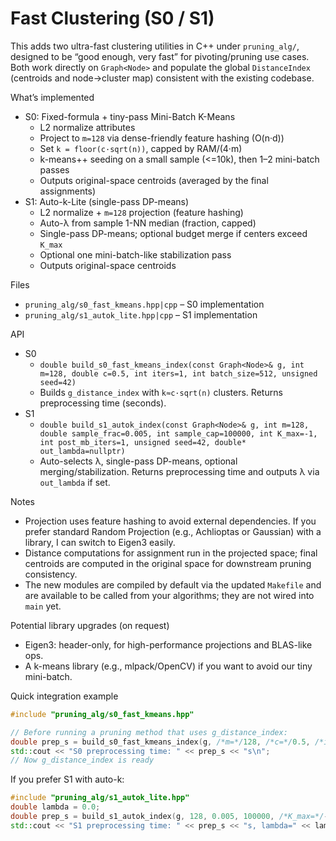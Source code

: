 # Fast Clustering (S0 / S1)

This adds two ultra-fast clustering utilities in C++ under `pruning_alg/`, designed to be “good enough, very fast” for pivoting/pruning use cases. Both work directly on `Graph<Node>` and populate the global `DistanceIndex` (centroids and node→cluster map) consistent with the existing codebase.

What’s implemented
- S0: Fixed-formula + tiny-pass Mini-Batch K-Means
  - L2 normalize attributes
  - Project to `m=128` via dense-friendly feature hashing (O(n·d))
  - Set `k = floor(c·sqrt(n))`, capped by RAM/(4·m)
  - k-means++ seeding on a small sample (<=10k), then 1–2 mini-batch passes
  - Outputs original-space centroids (averaged by the final assignments)
- S1: Auto-k-Lite (single-pass DP-means)
  - L2 normalize + `m=128` projection (feature hashing)
  - Auto-λ from sample 1-NN median (fraction, capped)
  - Single-pass DP-means; optional budget merge if centers exceed `K_max`
  - Optional one mini-batch-like stabilization pass
  - Outputs original-space centroids

Files
- `pruning_alg/s0_fast_kmeans.hpp|cpp` – S0 implementation
- `pruning_alg/s1_autok_lite.hpp|cpp` – S1 implementation

API
- S0
  - `double build_s0_fast_kmeans_index(const Graph<Node>& g, int m=128, double c=0.5, int iters=1, int batch_size=512, unsigned seed=42)`
  - Builds `g_distance_index` with `k≈c·sqrt(n)` clusters. Returns preprocessing time (seconds).
- S1
  - `double build_s1_autok_index(const Graph<Node>& g, int m=128, double sample_frac=0.005, int sample_cap=100000, int K_max=-1, int post_mb_iters=1, unsigned seed=42, double* out_lambda=nullptr)`
  - Auto-selects λ, single-pass DP-means, optional merging/stabilization. Returns preprocessing time and outputs λ via `out_lambda` if set.

Notes
- Projection uses feature hashing to avoid external dependencies. If you prefer standard Random Projection (e.g., Achlioptas or Gaussian) with a library, I can switch to Eigen3 easily.
- Distance computations for assignment run in the projected space; final centroids are computed in the original space for downstream pruning consistency.
- The new modules are compiled by default via the updated `Makefile` and are available to be called from your algorithms; they are not wired into `main` yet.

Potential library upgrades (on request)
- Eigen3: header-only, for high-performance projections and BLAS-like ops.
- A k-means library (e.g., mlpack/OpenCV) if you want to avoid our tiny mini-batch.

Quick integration example
```cpp
#include "pruning_alg/s0_fast_kmeans.hpp"

// Before running a pruning method that uses g_distance_index:
double prep_s = build_s0_fast_kmeans_index(g, /*m=*/128, /*c=*/0.5, /*iters=*/1, /*batch=*/512, /*seed=*/42);
std::cout << "S0 preprocessing time: " << prep_s << "s\n";
// Now g_distance_index is ready
```

If you prefer S1 with auto-k:
```cpp
#include "pruning_alg/s1_autok_lite.hpp"
double lambda = 0.0;
double prep_s = build_s1_autok_index(g, 128, 0.005, 100000, /*K_max=*/-1, /*post_mb_iters=*/1, 42, &lambda);
std::cout << "S1 preprocessing time: " << prep_s << "s, lambda=" << lambda << "\n";
```

